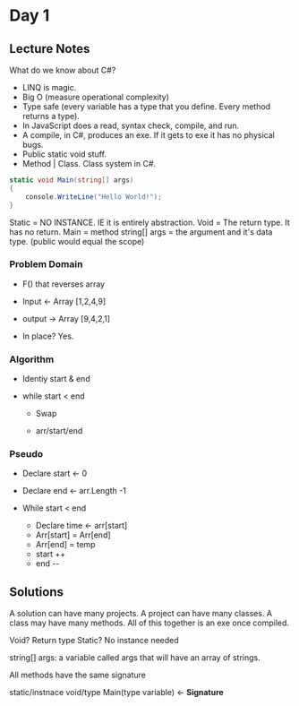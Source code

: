 # Day 1

## Lecture Notes

What do we know about C#?

* LINQ is magic.
* Big O (measure operational complexity)
* Type safe (every variable has a type that you define. Every method returns a type).
* In JavaScript does a read, syntax check, compile, and run.
* A compile, in C#, produces an exe. If it gets to exe it has no physical bugs.
* Public static void stuff.
* Method | Class. Class system in C#.

```csharp
static void Main(string[] args)
{
    console.WriteLine("Hello World!");
}
```

Static = NO INSTANCE. IE it is entirely abstraction.
Void = The return type. It has no return.
Main = method
string[] args = the argument and it's data type.
(public would equal the scope)

### Problem Domain

* F() that reverses array

* Input <- Array [1,2,4,9]

* output -> Array [9,4,2,1]

* In place? Yes.

### Algorithm

* Identiy start & end

* while start < end

    * Swap

    * arr/start/end

### Pseudo

- Declare start <- 0

- Declare end <- arr.Length -1

- While start < end

    - Declare time <- arr[start]
    - Arr[start] = Arr[end]
    - Arr[end] = temp
    - start ++
    - end --

## Solutions

A solution can have many projects. A project can have many classes. A class may have many methods. All of this together is an exe once compiled.

Void? Return type
Static? No instance needed

string[] args: a variable called args that will have an array of strings.

All methods have the same signature

static/instnace void/type Main(type variable) <- **Signature**